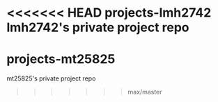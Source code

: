 <<<<<<< HEAD
projects-lmh2742
lmh2742's private project repo
=======
projects-mt25825
===============

mt25825's private project repo
>>>>>>> max/master
